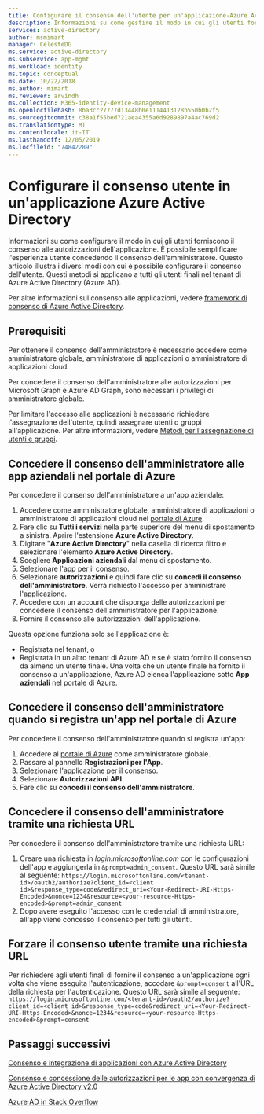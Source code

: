 ```yaml
---
title: Configurare il consenso dell'utente per un'applicazione-Azure Active Directory
description: Informazioni su come gestire il modo in cui gli utenti forniscono il consenso alle autorizzazioni dell'applicazione. È possibile semplificare l'esperienza utente concedendo il consenso dell'amministratore. Questi metodi si applicano a tutti gli utenti finali nel tenant di Azure Active Directory (Azure AD).
services: active-directory
author: msmimart
manager: CelesteDG
ms.service: active-directory
ms.subservice: app-mgmt
ms.workload: identity
ms.topic: conceptual
ms.date: 10/22/2018
ms.author: mimart
ms.reviewer: arvindh
ms.collection: M365-identity-device-management
ms.openlocfilehash: 8ba3cc27777d13448b0e1114413128b550b0b2f5
ms.sourcegitcommit: c38a1f55bed721aea4355a6d9289897a4ac769d2
ms.translationtype: MT
ms.contentlocale: it-IT
ms.lasthandoff: 12/05/2019
ms.locfileid: "74842289"
---
```

# <a name="configure-the-way-end-users-consent-to-an-application-in-azure-active-directory"></a>Configurare il consenso utente in un'applicazione Azure Active Directory
Informazioni su come configurare il modo in cui gli utenti forniscono il consenso alle autorizzazioni dell'applicazione. È possibile semplificare l'esperienza utente concedendo il consenso dell'amministratore. Questo articolo illustra i diversi modi con cui è possibile configurare il consenso dell'utente. Questi metodi si applicano a tutti gli utenti finali nel tenant di Azure Active Directory (Azure AD). 

Per altre informazioni sul consenso alle applicazioni, vedere [framework di consenso di Azure Active Directory](../develop/consent-framework.md).

## <a name="prerequisites"></a>Prerequisiti

Per ottenere il consenso dell'amministratore è necessario accedere come amministratore globale, amministratore di applicazioni o amministratore di applicazioni cloud.

Per concedere il consenso dell'amministratore alle autorizzazioni per Microsoft Graph e Azure AD Graph, sono necessari i privilegi di amministratore globale. 

Per limitare l'accesso alle applicazioni è necessario richiedere l'assegnazione dell'utente, quindi assegnare utenti o gruppi all'applicazione.  Per altre informazioni, vedere [Metodi per l'assegnazione di utenti e gruppi](methods-for-assigning-users-and-groups.md).

## <a name="grant-admin-consent-to-enterprise-apps-in-the-azure-portal"></a>Concedere il consenso dell'amministratore alle app aziendali nel portale di Azure

Per concedere il consenso dell'amministratore a un'app aziendale:

1. Accedere come amministratore globale, amministratore di applicazioni o amministratore di applicazioni cloud nel [portale di Azure](https://portal.azure.com).
2. Fare clic su **Tutti i servizi** nella parte superiore del menu di spostamento a sinistra. Aprire l'estensione **Azure Active Directory**.
3. Digitare "**Azure Active Directory**" nella casella di ricerca filtro e selezionare l'elemento **Azure Active Directory**.
4. Scegliere **Applicazioni aziendali** dal menu di spostamento.
5. Selezionare l'app per il consenso.
6. Selezionare **autorizzazioni** e quindi fare clic su **concedi il consenso dell'amministratore**. Verrà richiesto l'accesso per amministrare l'applicazione.
7. Accedere con un account che disponga delle autorizzazioni per concedere il consenso dell'amministratore per l'applicazione. 
8. Fornire il consenso alle autorizzazioni dell'applicazione.

Questa opzione funziona solo se l'applicazione è: 

- Registrata nel tenant, o
- Registrata in un altro tenant di Azure AD e se è stato fornito il consenso da almeno un utente finale. Una volta che un utente finale ha fornito il consenso a un'applicazione, Azure AD elenca l'applicazione sotto **App aziendali** nel portale di Azure.

## <a name="grant-admin-consent-when-registering-an-app-in-the-azure-portal"></a>Concedere il consenso dell'amministratore quando si registra un'app nel portale di Azure

Per concedere il consenso dell'amministratore quando si registra un'app: 

1. Accedere al [portale di Azure](https://portal.azure.com) come amministratore globale.
2. Passare al pannello **Registrazioni per l'App**.
3. Selezionare l'applicazione per il consenso.
4. Selezionare **Autorizzazioni API**.
5. Fare clic su **concedi il consenso dell'amministratore**.


## <a name="grant-admin-consent-through-a-url-request"></a>Concedere il consenso dell'amministratore tramite una richiesta URL

Per concedere il consenso dell'amministratore tramite una richiesta URL:

1. Creare una richiesta in *login.microsoftonline.com* con le configurazioni dell'app e aggiungerla in `&prompt=admin_consent`. Questo URL sarà simile al seguente: `https://login.microsoftonline.com/<tenant-id>/oauth2/authorize?client_id=<client id>&response_type=code&redirect_uri=<Your-Redirect-URI-Https-Encoded>&nonce=1234&resource=<your-resource-Https-encoded>&prompt=admin_consent`
2. Dopo avere eseguito l'accesso con le credenziali di amministratore, all'app viene concesso il consenso per tutti gli utenti.


## <a name="force-user-consent-through-a-url-request"></a>Forzare il consenso utente tramite una richiesta URL

Per richiedere agli utenti finali di fornire il consenso a un'applicazione ogni volta che viene eseguita l'autenticazione, accodare `&prompt=consent` all'URL della richiesta per l'autenticazione.
Questo URL sarà simile al seguente: `https://login.microsoftonline.com/<tenant-id>/oauth2/authorize?client_id=<client id>&response_type=code&redirect_uri=<Your-Redirect-URI-Https-Encoded>&nonce=1234&resource=<your-resource-Https-encoded>&prompt=consent`

## <a name="next-steps"></a>Passaggi successivi

[Consenso e integrazione di applicazioni con Azure Active Directory](../develop/quickstart-v1-integrate-apps-with-azure-ad.md)

[Consenso e concessione delle autorizzazioni per le app con convergenza di Azure Active Directory v2.0](../develop/active-directory-v2-scopes.md)

[Azure AD in Stack Overflow](https://stackoverflow.com/questions/tagged/azure-active-directory)

